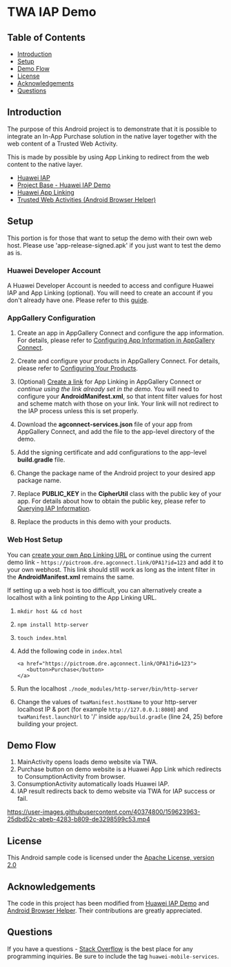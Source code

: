 ﻿# TWA IAP Demo
## Table of Contents
- [Introduction](#introduction)
- [Setup](#setup)
- [Demo Flow](#demo-flow)
- [License](#license)
- [Acknowledgements](#acknowledgements)
- [Questions](#questions)

## Introduction

The purpose of this Android project is to demonstrate that it is possible to integrate an In-App Purchase solution in the native layer together with the web content of a Trusted Web Activity.

This is made by possible by using App Linking to redirect from the web content to the native layer.

- [Huawei IAP](https://developer.huawei.com/consumer/en/hms/huawei-iap/)
- [Project Base - Huawei IAP Demo](https://github.com/HMS-Core/hms-iap-clientdemo-android-studio)
- [Huawei App Linking](https://developer.huawei.com/consumer/en/agconnect/App-linking)
- [Trusted Web Activities (Android Browser Helper)](https://github.com/GoogleChrome/android-browser-helper)

## Setup

This portion is for those that want to setup the demo with their own web host. Please use 'app-release-signed.apk' if you just want to test the demo as is.

### Huawei Developer Account
A Huawei Developer Account is needed to access and configure Huawei IAP and App Linking (optional). You will need to create an account if you don't already have one. Please refer to this [guide](https://developer.huawei.com/consumer/en/doc/help/registerandlogin-0000001052613847).

### AppGallery Configuration
1.  Create an app in AppGallery Connect and configure the app information. For details, please refer to  [Configuring App Information in AppGallery Connect](https://developer.huawei.com/consumer/en/doc/development/HMSCore-Guides/config-agc-0000001050033072?ha_source=hms1).

2.  Create and configure your products in AppGallery Connect. For details, please refer to  [Configuring Your Products](https://developer.huawei.com/consumer/en/doc/development/HMSCore-Guides/config-product-0000001050033076?ha_source=hms1).
3. (Optional) [Create a link](https://developer.huawei.com/consumer/en/doc/development/AppGallery-connect-Guides/agc-applinking-createlinks-byagc-0000001058988077) for App Linking in AppGallery Connect or *continue using the link already set in the demo*. You will need to configure your **AndroidManifest.xml**, so that intent filter values for host and scheme match with those on your link. Your link will not redirect to the IAP process unless this is set properly.
4.  Download the  **agconnect-services.json**  file of your app from AppGallery Connect, and add the file to the app-level directory of the demo.
5. Add the signing certificate and add configurations to the app-level  **build.gradle**  file.
6. Change the package name of the Android project to your desired app package name.
7. Replace  **PUBLIC_KEY**  in the  **CipherUtil**  class with the public key of your app. For details about how to obtain the public key, please refer to  [Querying IAP Information](https://developer.huawei.com/consumer/en/doc/development/HMSCore-Guides/query-payment-info-0000001050166299?ha_source=hms1).
8. Replace the products in this demo with your products.

### Web Host Setup
You can [create your own App Linking URL](https://developer.huawei.com/consumer/en/doc/development/AppGallery-connect-Guides/agc-applinking-createlinks-byagc-0000001058988077) or continue using the current demo link - `https://pictroom.dre.agconnect.link/OPA1?id=123` and add it to your own webhost. This link should still work as long as the intent filter in the **AndroidManifest.xml** remains the same.

If setting up a web host is too difficult, you can alternatively create a localhost with a link pointing to the App Linking URL.

1. `mkdir host && cd host`
2. `npm install http-server`
3. `touch index.html`
4. Add the following code in `index.html`

       <a href="https://pictroom.dre.agconnect.link/OPA1?id=123">
          <button>Purchase</button>
       </a>

5. Run the localhost `./node_modules/http-server/bin/http-server`
6. Change  the values of `twaManifest.hostName` to your http-server localhost IP & port (for example `http://127.0.0.1:8080`) and `twaManifest.launchUrl` to '/' inside `app/build.gradle` (line 24, 25) before building your project.


## Demo Flow
1. MainActivity opens loads demo website via TWA.
2. Purchase button on demo website is a Huawei App Link which redirects to ConsumptionActivity from browser.
3. ConsumptionActivity automatically loads Huawei IAP.
4. IAP result redirects back to demo website via TWA for IAP success or fail.

https://user-images.githubusercontent.com/40374800/159623963-25dbd52c-abeb-4283-b809-de3298599c53.mp4

## License
This Android sample code is licensed under the [Apache License, version 2.0](http://www.apache.org/licenses/LICENSE-2.0)

## Acknowledgements
The code in this project has been modified from [Huawei IAP Demo](https://github.com/HMS-Core/hms-iap-clientdemo-android-studio) and [Android Browser Helper](https://github.com/GoogleChrome/android-browser-helper). Their contributions are greatly appreciated.

## Questions
If you have a questions - [Stack Overflow](https://stackoverflow.com/questions/tagged/huawei-mobile-services) is the best place for any programming inquiries. Be sure to include the tag `huawei-mobile-services`.